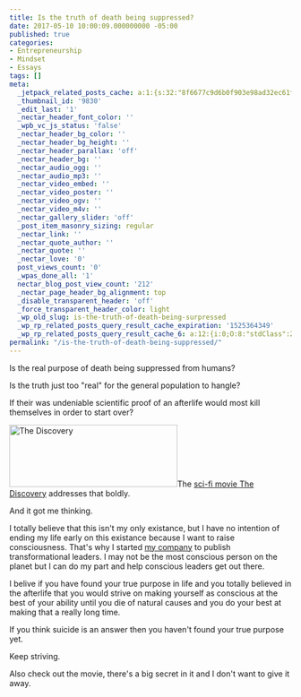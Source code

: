 ```yaml
---
title: Is the truth of death being suppressed?
date: 2017-05-10 10:00:09.000000000 -05:00
published: true
categories:
- Entrepreneurship
- Mindset
- Essays
tags: []
meta:
  _jetpack_related_posts_cache: a:1:{s:32:"8f6677c9d6b0f903e98ad32ec61f8deb";a:2:{s:7:"expires";i:1505653691;s:7:"payload";a:3:{i:0;a:1:{s:2:"id";i:4797;}i:1;a:1:{s:2:"id";i:4550;}i:2;a:1:{s:2:"id";i:298;}}}}
  _thumbnail_id: '9830'
  _edit_last: '1'
  _nectar_header_font_color: ''
  _wpb_vc_js_status: 'false'
  _nectar_header_bg_color: ''
  _nectar_header_bg_height: ''
  _nectar_header_parallax: 'off'
  _nectar_header_bg: ''
  _nectar_audio_ogg: ''
  _nectar_audio_mp3: ''
  _nectar_video_embed: ''
  _nectar_video_poster: ''
  _nectar_video_ogv: ''
  _nectar_video_m4v: ''
  _nectar_gallery_slider: 'off'
  _post_item_masonry_sizing: regular
  _nectar_link: ''
  _nectar_quote_author: ''
  _nectar_quote: ''
  _nectar_love: '0'
  post_views_count: '0'
  _wpas_done_all: '1'
  nectar_blog_post_view_count: '212'
  _nectar_page_header_bg_alignment: top
  _disable_transparent_header: 'off'
  _force_transparent_header_color: light
  _wp_old_slug: is-the-truth-of-death-being-surpressed
  _wp_rp_related_posts_query_result_cache_expiration: '1525364349'
  _wp_rp_related_posts_query_result_cache_6: a:12:{i:0;O:8:"stdClass":2:{s:7:"post_id";s:4:"8023";s:5:"score";s:17:"71.89547884724061";}i:1;O:8:"stdClass":2:{s:7:"post_id";s:4:"8013";s:5:"score";s:17:"71.89547884724061";}i:2;O:8:"stdClass":2:{s:7:"post_id";s:4:"8352";s:5:"score";s:18:"36.094701160808036";}i:3;O:8:"stdClass":2:{s:7:"post_id";s:4:"7204";s:5:"score";s:18:"36.094701160808036";}i:4;O:8:"stdClass":2:{s:7:"post_id";s:4:"6939";s:5:"score";s:17:"32.86803174527806";}i:5;O:8:"stdClass":2:{s:7:"post_id";s:4:"6678";s:5:"score";s:18:"31.002787222106228";}i:6;O:8:"stdClass":2:{s:7:"post_id";s:3:"134";s:5:"score";s:18:"28.971695842065024";}i:7;O:8:"stdClass":2:{s:7:"post_id";s:2:"49";s:5:"score";s:18:"26.543775863522278";}i:8;O:8:"stdClass":2:{s:7:"post_id";s:3:"135";s:5:"score";s:18:"25.490487230412434";}i:9;O:8:"stdClass":2:{s:7:"post_id";s:4:"9307";s:5:"score";s:17:"24.57331334242347";}i:10;O:8:"stdClass":2:{s:7:"post_id";s:3:"872";s:5:"score";s:17:"23.92299907849693";}i:11;O:8:"stdClass":2:{s:7:"post_id";s:4:"4550";s:5:"score";s:17:"22.81733899700243";}}
permalink: "/is-the-truth-of-death-being-suppressed/"
---
```

Is the real purpose of death being suppressed from humans?

Is the truth just too "real" for the general population to hangle?

If their was undeniable scientific proof of an afterlife would most kill themselves in order to start over?

<a href="https://www.netflix.com/title/80115857"><img class="alignright wp-image-8380 size-medium" src="{{ site.baseurl }}/posts/2017/05/discoveryposter-300x111.png" alt="The Discovery" width="300" height="111" /></a>The <a href="https://www.netflix.com/title/80115857" target="_blank" rel="noopener">sci-fi movie The Discovery</a> addresses that boldly.

And it got me thinking.

I totally believe that this isn't my only existance, but I have no intention of ending my life early on this existance because I want to raise consciousness. That's why I started <a href="http://blisslifepress.com" target="_blank" rel="noopener">my company</a> to publish transformational leaders. I may not be the most conscious person on the planet but I can do my part and help conscious leaders get out there.

I belive if you have found your true purpose in life and you totally believed in the afterlife that you would strive on making yourself as conscious at the best of your ability until you die of natural causes and you do your best at making that a really long time.

If you think suicide is an answer then you haven't found your true purpose yet.

Keep striving.

Also check out the movie, there's a big secret in it and I don't want to give it away.</p>
